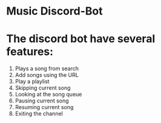 # Music Discord-Bot
# The discord bot have several features:
1. Plays a song from search
2. Add songs using the URL
3. Play a playlist
4. Skipping current song
5. Looking at the song queue
6. Pausing current song
7. Resuming current song
8. Exiting the channel
